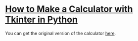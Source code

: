 # [How to Make a Calculator with Tkinter in Python](https://www.thepythoncode.com/article/make-a-calculator-app-using-tkinter-in-python)
You can get the original version of the calculator [here](https://github.com/Maximinodotpy/calculator).